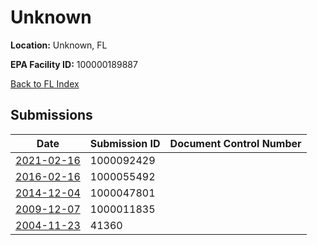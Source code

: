 # Unknown

**Location:** Unknown, FL

**EPA Facility ID:** 100000189887

[Back to FL Index](../../index.md)

## Submissions

| Date | Submission ID | Document Control Number |
|------|--------------|-------------------------|
| [2021-02-16](submissions/1000092429.md) | 1000092429 |  |
| [2016-02-16](submissions/1000055492.md) | 1000055492 |  |
| [2014-12-04](submissions/1000047801.md) | 1000047801 |  |
| [2009-12-07](submissions/1000011835.md) | 1000011835 |  |
| [2004-11-23](submissions/41360.md) | 41360 |  |
